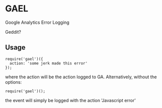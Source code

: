 # GAEL
Google Analytics Error Logging

Geddit?

## Usage

```
require('gael')({
  action: 'some jerk made this error'
});
```

where the action will be the action logged to GA. Alternatively, without the options:

```
require('gael')();
```

the event will simply be logged with the action 'Javascript error'
